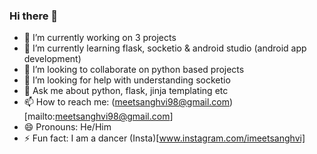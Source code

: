 ### Hi there 👋


- 🔭 I’m currently working on 3 projects 
- 🌱 I’m currently learning flask, socketio & android studio (android app development)
- 👯 I’m looking to collaborate on python based projects
- 🤔 I’m looking for help with understanding socketio
- 💬 Ask me about python, flask, jinja templating etc
- 📫 How to reach me: (meetsanghvi98@gmail.com)[mailto:meetsanghvi98@gmail.com]
- 😄 Pronouns: He/Him
- ⚡ Fun fact: I am a dancer (Insta)[www.instagram.com/imeetsanghvi]
